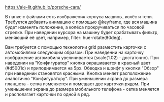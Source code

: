 https://ale-lit.github.io/porsche-cars/

В папке с файлами есть изображения корпуса машины, колёс и тени.
Требуется добавить анимацию с помощью @keyframe, где вся машина будет изменять положение, а колёса прокручиваться по часовой стрелке.
При наведении курсора на машину будет срабатывать фильтр, меняющий её цвет, например, filter: hue-rotate(80deg).

Вам требуется с помощью технологии grid разместить карточки с автомобилями следующим образом:
При наведении на карточку изображение автомобиля увеличивается (scale(1.02) - достаточно).
При наведении на "Конфигуратор" кнопка окрашивается в красный цвет (#d5001c) и приподнимается на 5px.
Обводка и шрифт у кнопки "Обзор" при наведении становятся красными. Кнопка меняет расположение аналогично "Конфигуратору".
При уменьшении экрана до размера планшета - сетка изменяется и помещает две карточки рядом.
При уменьшении экрана до размера мобильного телефона - сетка меняется и располагает карточки по одной в ряд. 
